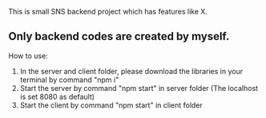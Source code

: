 This is small SNS backend project which has features like X.

## Only backend codes are created by myself.

How to use:

1. In the server and client folder, please download the libraries in your terminal by command "npm i"
2. Start the server by command "npm start" in server folder (The localhost is set 8080 as default)
3. Start the client by command "npm start" in client folder
